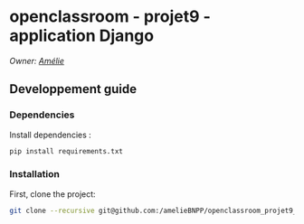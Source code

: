 # openclassroom - projet9 - application Django

_Owner: [Amélie](https://github.com/ameliebnpp)_

## Developpement guide

### Dependencies

Install dependencies :
```bash
pip install requirements.txt
```

### Installation

First, clone the project:

```bash
git clone --recursive git@github.com:/amelieBNPP/openclassroom_projet9_django && cd openclassroom_projet9_django
```
